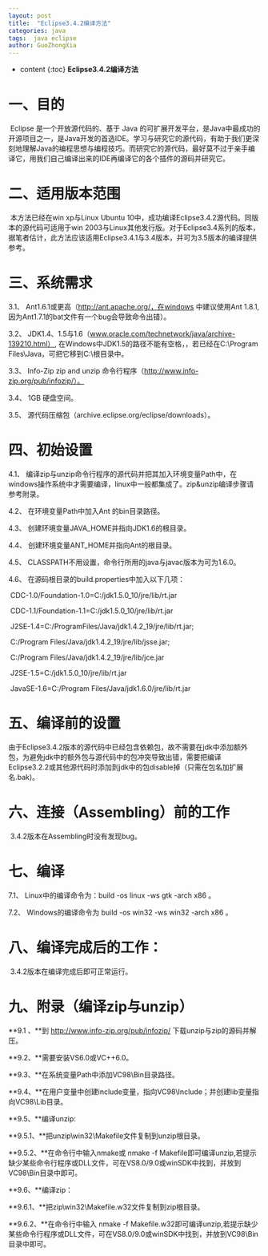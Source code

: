 ```yaml
---
layout: post
title:  "Eclipse3.4.2编译方法"
categories: java
tags:  java eclipse
author: GuoZhongXia
---
```


* content
{:toc}
**Eclipse3.4.2编译方法**



# **一、目的**

​     Eclipse 是一个开放源代码的、基于 Java 的可扩展开发平台，是Java中最成功的开源项目之一，是Java开发的首选IDE。学习与研究它的源代码，有助于我们更深刻地理解Java的编程思想与编程技巧。而研究它的源代码，最好莫不过于亲手编译它，用我们自己编译出来的IDE再编译它的各个插件的源码并研究它。

# **二、适用版本范围**

​    本方法已经在win xp与Linux Ubuntu 10中，成功编译Eclipse3.4.2源代码。同版本的源代码可适用于win 2003与Linux其他发行版。对于Eclipse3.4系列的版本，据笔者估计，此方法应该适用Eclipse3.4.1与3.4版本，并可为3.5版本的编译提供参考。

# **三、系统需求**

3.1、 Ant1.6.1或更高（http://ant.apache.org/，在windows 中建议使用Ant 1.8.1,因为Ant1.7.1的bat文件有一个bug会导致命令出错）。

3.2、 JDK1.4、1.5与1.6（www.oracle.com/technetwork/java/archive-139210.html）, 在Windows中JDK1.5的路径不能有空格，，若已经在C:\Program Files\Java，可把它移到C:\根目录中。

3.3、 Info-Zip zip and unzip 命令行程序（http://www.info-zip.org/pub/infozip/）。

3.4、 1GB 硬盘空间。

3.5、 源代码压缩包（archive.eclipse.org/eclipse/downloads）。

# **四、初始设置**

4.1、 编译zip与unzip命令行程序的源代码并把其加入环境变量Path中，在windows操作系统中才需要编译，linux中一般都集成了。zip&unzip编译步骤请参考附录。

4.2、 在环境变量Path中加入Ant 的bin目录路径。

4.3、 创建环境变量JAVA_HOME并指向JDK1.6的根目录。

4.4、 创建环境变量ANT_HOME并指向Ant的根目录。

4.5、 CLASSPATH不用设置，命令行所用的java与javac版本为可为1.6.0。

4.6、 在源码根目录的build.properties中加入以下几项：

​       CDC-1.0/Foundation-1.0=C:/jdk1.5.0_10/jre/lib/rt.jar

​       CDC-1.1/Foundation-1.1=C:/jdk1.5.0_10/jre/lib/rt.jar

​       J2SE-1.4=C:/ProgramFiles/Java/jdk1.4.2_19/jre/lib/rt.jar;

​                C:/Program Files/Java/jdk1.4.2_19/jre/lib/jsse.jar;

​                C:/Program Files/Java/jdk1.4.2_19/jre/lib/jce.jar

​       J2SE-1.5=C:/jdk1.5.0_10/jre/lib/rt.jar

​       JavaSE-1.6=C:/Program Files/Java/jdk1.6.0/jre/lib/rt.jar

# **五、编译前的设置**

​    由于Eclipse3.4.2版本的源代码中已经包含依赖包，故不需要在jdk中添加额外包，为避免jdk中的额外包与源代码中的包冲突导致出错，需要把编译Eclipse3.2.2或其他源代码时添加到jdk中的包disable掉（只需在包名加扩展名.bak)。

# **六、连接（Assembling）前的工作** 

​    3.4.2版本在Assembling时没有发现bug。

# **七、编译**

7.1、 Linux中的编译命令为：build -os linux -ws gtk -arch x86 。

7.2、 Windows的编译命令为 build -os win32 -ws win32 -arch x86  。

# **八、编译完成后的工作：**  

​    3.4.2版本在编译完成后即可正常运行。

# **九、附录（编译zip与unzip）**

**9.1 、**到 <http://www.info-zip.org/pub/infozip/> 下载unzip与zip的源码并解压。

**9.2、**需要安装VS6.0或VC++6.0。

**9.3、**在系统变量Path中添加VC98\Bin目录路径。

**9.4、**在用户变量中创建include变量，指向VC98\Include；并创建lib变量指向VC98\Lib目录。

**9.5、**编译unzip:

   **9.5.1、**把unzip\win32\Makefile文件复制到unzip根目录。

   **9.5.2、**在命令行中输入nmake或 nmake -f  Makefile即可编译unzip,若提示缺少某些命令行程序或DLL文件，可在VS8.0/9.0或winSDK中找到，并放到VC98\Bin目录中即可。

 **9.6、**编译zip：

   **9.6.1、**把zip\win32\Makefile.w32文件复制到zip根目录。

   **9.6.2、**在命令行中输入 nmake -f  Makefile.w32即可编译unzip,若提示缺少某些命令行程序或DLL文件，可在VS8.0/9.0或winSDK中找到，并放到VC98\Bin目录中即可。